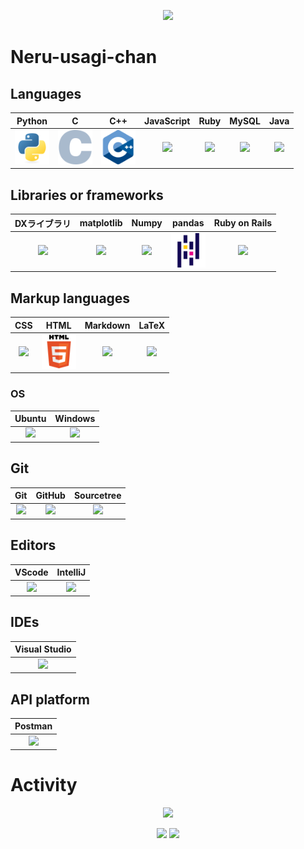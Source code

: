 <p align="center">
<img src = "https://64.media.tumblr.com/d7d6aac38aa038e413bc71649cbdb71c/2b2e33b7f57aa1cb-e6/s540x810/c08154f13a879fa45e7de54b2005e03741ea7765.gifv" width="300">
</p>

# Neru-usagi-chan

## Languages
|Python|C|C++|JavaScript|Ruby|MySQL|Java|
|:--:|:--:|:--:|:--:|:--:|:--:|:--:|
|<img src="https://raw.githubusercontent.com/devicons/devicon/master/icons/python/python-original.svg" width="55">|<img src="https://raw.githubusercontent.com/devicons/devicon/master/icons/c/c-original.svg" width="55">|<img src="https://raw.githubusercontent.com/devicons/devicon/master/icons/cplusplus/cplusplus-original.svg" width="55">|<img src="https://upload.wikimedia.org/wikipedia/commons/9/99/Unofficial_JavaScript_logo_2.svg" width="55">|<img src="https://upload.wikimedia.org/wikipedia/commons/7/73/Ruby_logo.svg" width="55">|<img src="https://www.mysql.com/common/logos/logo-mysql-170x115.png" width="55">|<img src="https://upload.wikimedia.org/wikipedia/fr/2/2e/Java_Logo.svg" width="55">|

## Libraries or frameworks
|DXライブラリ|matplotlib|Numpy|pandas|Ruby on Rails|
|:--:|:--:|:--:|:--:|:--:|
|<img src="https://dxlib.xsrv.jp/Image/DxLogo.jpg" width="55">|<img src="https://upload.wikimedia.org/wikipedia/commons/0/01/Created_with_Matplotlib-logo.svg" width="55">|<img src="https://cdn.worldvectorlogo.com/logos/numpy-1.svg" width="55">|<img src="https://raw.githubusercontent.com/devicons/devicon/2ae2a900d2f041da66e950e4d48052658d850630/icons/pandas/pandas-original.svg" width="55">|<img src="https://upload.wikimedia.org/wikipedia/commons/6/62/Ruby_On_Rails_Logo.svg" width="55">|

## Markup languages
|CSS|HTML|Markdown|LaTeX|
|:--:|:--:|:--:|:--:|
|<img src="https://cdn.worldvectorlogo.com/logos/css-3.svg" width="55">|<img src="https://raw.githubusercontent.com/devicons/devicon/master/icons/html5/html5-original-wordmark.svg" width="55">|<img src="https://www.svgrepo.com/show/349446/markdown.svg" width="55">|<img src="https://cdn.worldvectorlogo.com/logos/latex.svg" width="55">|

### OS
|Ubuntu|Windows|
|:--:|:--:|
|<img src="https://upload.wikimedia.org/wikipedia/commons/9/9e/UbuntuCoF.svg" width="55">|<img src="https://upload.wikimedia.org/wikipedia/commons/8/87/Windows_logo_-_2021.svg" width="55">|


## Git
|Git|GitHub|Sourcetree|
|:--:|:--:|:--:|
|<img src="https://www.vectorlogo.zone/logos/git-scm/git-scm-icon.svg" width="55">|<img src="https://upload.wikimedia.org/wikipedia/commons/9/91/Octicons-mark-github.svg" width="55">|<img src="https://cdn.worldvectorlogo.com/logos/sourcetree-1.svg" width="55">|

## Editors
|VScode|IntelliJ|
|:--:|:--:|
|<img src="https://upload.wikimedia.org/wikipedia/commons/9/9a/Visual_Studio_Code_1.35_icon.svg" width="55">|<img src="https://www.svgrepo.com/show/353906/intellij-idea.svg" width="55">|

## IDEs
|Visual Studio|
|:--:|
|<img src="https://upload.wikimedia.org/wikipedia/commons/2/2c/Visual_Studio_Icon_2022.svg" width="55">|

## API platform
|Postman|
|:--:|
|<img src="https://www.svgrepo.com/show/354202/postman-icon.svg" width="55">|

# Activity
<p align="center">
<img src="https://wakatime.com/share/@a806c973-dc72-4907-8826-1711a7782fb0/aa20e82e-da18-4b6d-885c-981ea21c080a.svg" width="700">
</p>

<p align="center">
	<img src="https://github-readme-stats.vercel.app/api/top-langs/?username=Irodorinoiro&exclude_repo=github-readme-stats,Irodorinoiro.github.io&theme=radical&langs_count=10&bg_color=00000000&text_color=fffffff">
	<img src="https://github-readme-stats.vercel.app/api/top-langs/?username=Irodorinoiro&layout=donut-vertical&theme=radical&langs_count=10&bg_color=00000000&text_color=fffffff">
</p>
